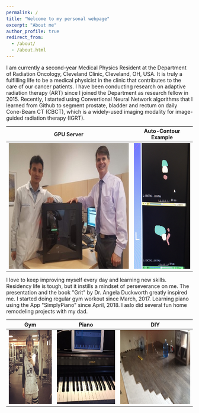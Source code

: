 ```yaml
---
permalink: /
title: "Welcome to my personal webpage"
excerpt: "About me"
author_profile: true
redirect_from: 
  - /about/
  - /about.html
---
```


I am currently a second-year Medical Physics Resident at the Department of Radiation Oncology, Cleveland Clinic, Cleveland, OH, USA. It is truly a fulfilling life to be a medical physicist in the clinic that contributes to the care of our cancer patients. I have been conducting research on adaptive radiation therapy (ART) since I joined the Department as research fellow in 2015. Recently, I started using Convertional Neural Network algorithms that I learned from Github to segment prostate, bladder and rectum on daily Cone-Beam CT (CBCT), which is a widely-used imaging modality for image-guided radiation therapy (IGRT). 

| GPU Server| Auto-Contour Example|
| --- | --- |
|<img src="/images/GPUserver.jpg" alt="alt text" height='340'>  |<img src="/images/CBCTContour.jpg" alt="alt text" height='340'>|
 

I love to keep improving myself every day and learning new skills. Residency life is tough, but it instills a mindset of perseverance on me. The presentation and the book "Grit" by Dr. Angela Duckworth greatly inspired me. I started doing regular gym workout since March, 2017. Learning piano using the App "SimplyPiano" since April, 2018. I aslo did several fun home remodeling projects with my dad.

| Gym | Piano | DIY|
| --- | --- | --- |
|<img src="/images/Gym.jpg" alt="alt text" height="200" > |<img src="/images/Piano.jpg" alt="alt text" height="200">|<img src="/images/DIY3.jpg" alt="alt text" height="200">|

